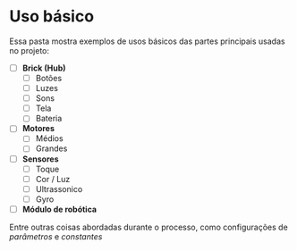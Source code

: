 # Uso básico
Essa pasta mostra exemplos de usos básicos das partes principais usadas no projeto:

- [ ] **Brick (Hub)**
    - [ ] Botões
    - [ ] Luzes
    - [ ] Sons
    - [ ] Tela
    - [ ] Bateria
- [ ] **Motores**
     - [ ] Médios
     - [ ] Grandes
- [ ] **Sensores**
    - [ ] Toque
    - [ ] Cor / Luz
    - [ ] Ultrassonico
    - [ ] Gyro
- [ ] **Módulo de robótica**

Entre outras coisas abordadas durante o processo, como configurações de *parâmetros* e *constantes*
